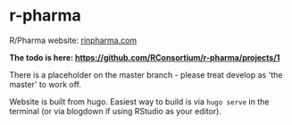# r-pharma

R/Pharma website: [rinpharma.com](http://rinpharma.com)

**The todo is here: https://github.com/RConsortium/r-pharma/projects/1**

There is a placeholder on the master branch - please treat develop as 'the master' to work off.

Website is built from hugo. Easiest way to build is via `hugo serve` in the terminal (or via blogdown if using RStudio as your editor).


